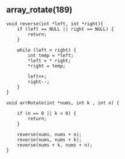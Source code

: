 ## array_rotate(189)

	void reverse(int *left, int *right){
	    if (left == NULL || right == NULL) {
	        return;
	    }
	    
	    while (left < right) {
	        int temp = *left;
	        *left = * right;
	        *right = temp;
	        
	        left++;
	        right--;
	    }
	}
	
	void arrRotate(int *nums, int k , int n) {
	    
	    if (n == 0 || k < 0) {
	        return;
	    }
	    
	    reverse(nums, nums + n);
	    reverse(nums, nums + k);
	    reverse(nums + k, nums + n);
	}